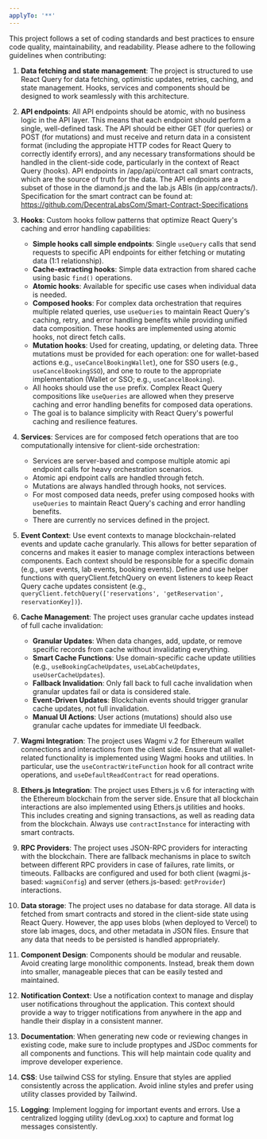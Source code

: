 ```yaml
---
applyTo: '**'
---
```


This project follows a set of coding standards and best practices to ensure code quality, maintainability, and readability. Please adhere to the following guidelines when contributing:

1. **Data fetching and state management**: The project is structured to use React Query for data fetching, optimistic updates, retries, caching, and state management. Hooks, services and components should be designed to work seamlessly with this architecture.

2. **API endpoints**: All API endpoints should be atomic, with no business logic in the API layer. This means that each endpoint should perform a single, well-defined task. The API should be either GET (for queries) or POST (for mutations) and must receive and return data in a consistent format (including the appropiate HTTP codes for React Query to correctly identify errors), and any necessary transformations should be handled in the client-side code, particularly in the context of React Query (hooks). API endpoints in /app/api/contract call smart contracts, which are the source of truth for the data. The API endpoints are a subset of those in the diamond.js and the lab.js ABIs (in app/contracts/). Specification for the smart contract can be found at: https://github.com/DecentraLabsCom/Smart-Contract-Specifications

3. **Hooks**: Custom hooks follow patterns that optimize React Query's caching and error handling capabilities:
   - **Simple hooks call simple endpoints**: Single `useQuery` calls that send requests to specific API endpoints for either fetching or mutating data (1:1 relationship).
   - **Cache-extracting hooks**: Simple data extraction from shared cache using basic `find()` operations.
   - **Atomic hooks**: Available for specific use cases when individual data is needed.
   - **Composed hooks**: For complex data orchestration that requires multiple related queries, use `useQueries` to maintain React Query's caching, retry, and error handling benefits while providing unified data composition. These hooks are implemented using atomic hooks, not direct fetch calls.
   - **Mutation hooks**: Used for creating, updating, or deleting data. Three mutations must be provided for each operation: one for wallet-based actions e.g., `useCancelBookingWallet`), one for SSO users (e.g., `useCancelBookingSSO`), and one to route to the appropriate implementation (Wallet or SSO; e.g., `useCancelBooking`).
   - All hooks should use the `use` prefix. Complex React Query compositions like `useQueries` are allowed when they preserve caching and error handling benefits for composed data operations.
   - The goal is to balance simplicity with React Query's powerful caching and resilience features.

4. **Services**: Services are for composed fetch operations that are too computationally intensive for client-side orchestration:
   - Services are server-based and compose multiple atomic api endpoint calls for heavy orchestration scenarios.
   - Atomic api endpoint calls are handled through fetch.
   - Mutations are always handled through hooks, not services.
   - For most composed data needs, prefer using composed hooks with `useQueries` to maintain React Query's caching and error handling benefits.
   - There are currently no services defined in the project.

5. **Event Context**: Use event contexts to manage blockchain-related events and update cache granularly. This allows for better separation of concerns and makes it easier to manage complex interactions between components. Each context should be responsible for a specific domain (e.g., user events, lab events, booking events). Define and use helper functions with queryClient.fetchQuery on event listeners to keep React Query cache updates consistent (e.g., `queryClient.fetchQuery(['reservations', 'getReservation', reservationKey])`).

6. **Cache Management**: The project uses granular cache updates instead of full cache invalidation:
   - **Granular Updates**: When data changes, add, update, or remove specific records from cache without invalidating everything.
   - **Smart Cache Functions**: Use domain-specific cache update utilities (e.g., `useBookingCacheUpdates`, `useLabCacheUpdates`, `useUserCacheUpdates`).
   - **Fallback Invalidation**: Only fall back to full cache invalidation when granular updates fail or data is considered stale.
   - **Event-Driven Updates**: Blockchain events should trigger granular cache updates, not full invalidation.
   - **Manual UI Actions**: User actions (mutations) should also use granular cache updates for immediate UI feedback.

7. **Wagmi Integration**: The project uses Wagmi v.2 for Ethereum wallet connections and interactions from the client side. Ensure that all wallet-related functionality is implemented using Wagmi hooks and utilities. In particular, use the `useContractWriteFunction` hook for all contract write operations, and `useDefaultReadContract` for read operations.

8. **Ethers.js Integration**: The project uses Ethers.js v.6 for interacting with the Ethereum blockchain from the server side. Ensure that all blockchain interactions are also implemented using Ethers.js utilities and hooks. This includes creating and signing transactions, as well as reading data from the blockchain. Always use `contractInstance` for interacting with smart contracts.

9. **RPC Providers**: The project uses JSON-RPC providers for interacting with the blockchain. There are fallback mechanisms in place to switch between different RPC providers in case of failures, rate limits, or timeouts. Fallbacks are configured and used for both client (wagmi.js-based: `wagmiConfig`) and server (ethers.js-based: `getProvider`) interactions.

10. **Data storage**: The project uses no database for data storage. All data is fetched from smart contracts and stored in the client-side state using React Query. However, the app uses blobs (when deployed to Vercel) to store lab images, docs, and other metadata in JSON files. Ensure that any data that needs to be persisted is handled appropriately.

11. **Component Design**: Components should be modular and reusable. Avoid creating large monolithic components. Instead, break them down into smaller, manageable pieces that can be easily tested and maintained.

12. **Notification Context**: Use a notification context to manage and display user notifications throughout the application. This context should provide a way to trigger notifications from anywhere in the app and handle their display in a consistent manner.

13. **Documentation**: When generating new code or reviewing changes in existing code, make sure to include proptypes and JSDoc comments for all components and functions. This will help maintain code quality and improve developer experience.

14. **CSS**: Use tailwind CSS for styling. Ensure that styles are applied consistently across the application. Avoid inline styles and prefer using utility classes provided by Tailwind.

15. **Logging**: Implement logging for important events and errors. Use a centralized logging utility (devLog.xxx) to capture and format log messages consistently.